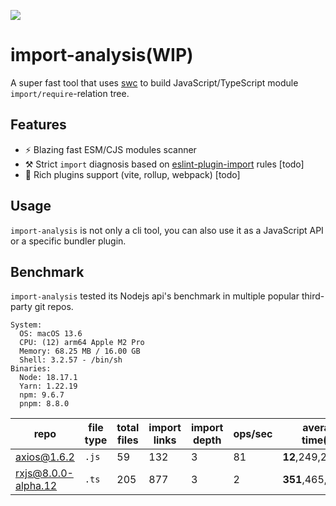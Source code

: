 <p align="left">
  <img src="https://github.com/rust-redo/import-analysis/assets/102238922/56ef774d-6ed0-4491-afab-93fbeba9e955" >
</p>

# import-analysis(WIP)

A super fast tool that uses [swc](https://swc.rs/) to build JavaScript/TypeScript module `import/require`-relation tree.

## Features

- :zap: Blazing fast ESM/CJS modules scanner
- :hammer_and_pick: Strict `import` diagnosis based on [eslint-plugin-import](https://www.npmjs.com/package/eslint-plugin-import) rules [todo]
- :herb: Rich plugins support (vite, rollup, webpack) [todo]


## Usage

`import-analysis` is not only a cli tool, you can also use it as a JavaScript API or a specific bundler plugin.

## Benchmark

`import-analysis` tested its Nodejs api's benchmark in multiple popular third-party git repos.

```shell
System:
  OS: macOS 13.6
  CPU: (12) arm64 Apple M2 Pro
  Memory: 68.25 MB / 16.00 GB
  Shell: 3.2.57 - /bin/sh
Binaries:
  Node: 18.17.1 
  Yarn: 1.22.19 
  npm: 9.6.7 
  pnpm: 8.8.0 
```

|repo|file type|total files|import links|import depth|ops/sec|average time(ns)|
|---|----|-----|----|----|----|---|
|[axios@1.6.2](https://github.com/axios/axios/tree/v1.6.2)|`.js`|59|132|3|81|**12**,249,262.50|
|[rxjs@8.0.0-alpha.12](https://github.com/ReactiveX/rxjs/tree/8.0.0-alpha.12)|`.ts`|205|877|3|2|**351**,465,279.17|


